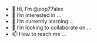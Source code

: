 - 👋 Hi, I’m @pop77alex
- 👀 I’m interested in ...
- 🌱 I’m currently learning ...
- 💞️ I’m looking to collaborate on ...
- 📫 How to reach me ...

<!---
pop77alex/pop77alex is a ✨ special ✨ repository because its `README.md` (this file) appears on your GitHub profile.
You can click the Preview link to take a look at your changes.
--->
